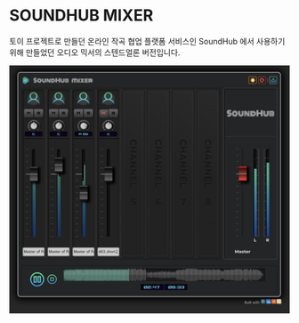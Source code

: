 # SOUNDHUB MIXER

토이 프로젝트로 만들던 온라인 작곡 협업 플랫폼 서비스인 SoundHub 에서 사용하기 위해 만들었던 오디오 믹서의 스텐드얼론 버전입니다.

![main image](/assets/screenshot1.png)

